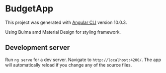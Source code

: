 # BudgetApp

This project was generated with [Angular CLI](https://github.com/angular/angular-cli) version 10.0.3.

Using Bulma amd Material Design for styling framework.
## Development server

Run `ng serve` for a dev server. Navigate to `http://localhost:4200/`. The app will automatically reload if you change any of the source files.
